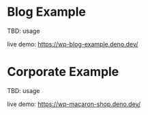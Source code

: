 # Blog Example

TBD: usage

live demo: https://wp-blog-example.deno.dev/

# Corporate Example

TBD: usage

live demo: https://wp-macaron-shop.deno.dev/
